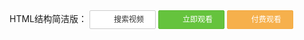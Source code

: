 <style>
	#mohe-demo .mh-btn{
		display: inline-block;
		*display:inline;
		*zoom:1;
		height: 28px;
		padding: 0px 18px;
		font: 12px/28px "SimSun";
		text-decoration: none;
		border-radius: 2px;
	}
	#mohe-demo .mh-btn span{
		display: block;
		padding-left: 20px;
	}
	#mohe-demo .mh-btn-grey{
		color: #333;
		border: 1px solid #ccc;
		background: #fff;
	}
	#mohe-demo .mh-btn-grey:hover{
		border-color: #adadad;
		background: #eee;
	}
	#mohe-demo .mh-btn-grey:active{
		border-color: #adadad;
		-webkit-box-shadow: 0 1px 3px rgba(0,0,0,0.1) inset;
		-moz-box-shadow: 0 1px 3px rgba(0,0,0,0.1) inset;
		box-shadow: 0 1px 3px rgba(0,0,0,0.1) inset;
	}
	#mohe-demo .mh-btn-green{
		color: #fff;
		border: 1px solid #5bba32;
		background: #65c33d;
	}
	#mohe-demo .mh-btn-green:hover{
		border-color: #329209;
		background: #3eaf0e;
	}
	#mohe-demo .mh-btn-green:active{
		border-color: #329209;
		background: #3eaf0e;
		-webkit-box-shadow: 0 1px 3px rgba(0,0,0,0.1) inset;
		-moz-box-shadow: 0 1px 3px rgba(0,0,0,0.1) inset;
		box-shadow: 0 1px 3px rgba(0,0,0,0.1) inset;
	}
	#mohe-demo .mh-btn-orange{
		color: #fff;
		border: 1px solid #f3ab44;
		background: #f6b04c;
	}
	#mohe-demo .mh-btn-orange:hover{
		border-color: #e38800;
		background: #f19e27;
	}
	#mohe-demo .mh-btn-orange:active{
		border-color: #e38800;
		background: #f19e27;
		-webkit-box-shadow: 0 1px 3px rgba(0,0,0,0.1) inset;
		-moz-box-shadow: 0 1px 3px rgba(0,0,0,0.1) inset;
		box-shadow: 0 1px 3px rgba(0,0,0,0.1) inset;
	}
	#mohe-demo .mh-btn .mh-ico-s-16{
		background: url(http://p3.qhimg.com/t0195a05486249cd8f0.png) no-repeat left center;
		/*以下为IE6设置PNG透明代码*/
		_background:url(http://p6.qhimg.com/t01fb2e2aab4ff5c9e4.png) no-repeat left center;
		cursor: pointer;
	}
	#mohe-demo .mh-btn .mh-ico-play-16{
		background: url(http://p2.qhimg.com/t0140cf911c961cbbaa.png) no-repeat left center;
		/*以下为IE6设置PNG透明代码*/
		_background: url(http://p6.qhimg.com/t019adaadd4f185fdcf.png) no-repeat left center;
		cursor: pointer;
	}
	
</style>
<div id="mohe-demo" class="g-mohe">
	<span class="mh-label">HTML结构简洁版：</span>
	<a href="#" target="_blank" class="mh-btn mh-btn-grey"><span class="mh-ico-s-16">搜索视频</span></a>
	<a href="#" target="_blank" class="mh-btn mh-btn-green"><span class="mh-ico-play-16">立即观看</span></a>
	<a href="#" target="_blank" class="mh-btn mh-btn-orange"><span class="mh-ico-play-16">付费观看</span></a>
</div>